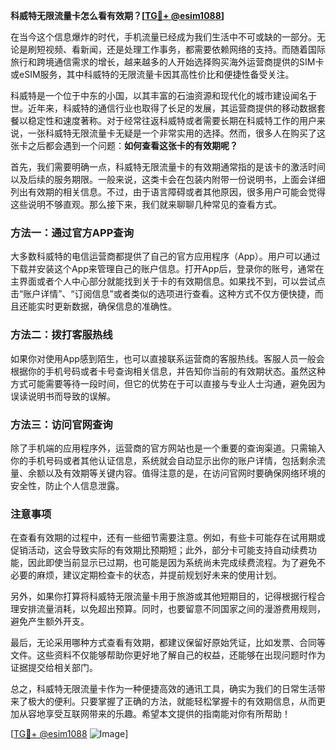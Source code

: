 **科威特无限流量卡怎么看有效期？[[TG💪+ @esim1088](https://t.me/s/esim1088)]**

在当今这个信息爆炸的时代，手机流量已经成为我们生活中不可或缺的一部分。无论是刷短视频、看新闻，还是处理工作事务，都需要依赖网络的支持。而随着国际旅行和跨境通信需求的增长，越来越多的人开始选择购买海外运营商提供的SIM卡或eSIM服务，其中科威特的无限流量卡因其高性价比和便捷性备受关注。

科威特是一个位于中东的小国，以其丰富的石油资源和现代化的城市建设闻名于世。近年来，科威特的通信行业也取得了长足的发展，其运营商提供的移动数据套餐以稳定性和速度著称。对于经常往返科威特或者需要长期在科威特工作的用户来说，一张科威特无限流量卡无疑是一个非常实用的选择。然而，很多人在购买了这张卡之后都会遇到一个问题：**如何查看这张卡的有效期呢？**

首先，我们需要明确一点，科威特无限流量卡的有效期通常指的是该卡的激活时间以及后续的服务期限。一般来说，这类卡会在包装内附带一份说明书，上面会详细列出有效期的相关信息。不过，由于语言障碍或者其他原因，很多用户可能会觉得这些说明不够直观。那么接下来，我们就来聊聊几种常见的查看方式。

### 方法一：通过官方APP查询

大多数科威特的电信运营商都提供了自己的官方应用程序（App）。用户可以通过下载并安装这个App来管理自己的账户信息。打开App后，登录你的账号，通常在主界面或者个人中心部分就能找到关于卡的有效期信息。如果找不到，可以尝试点击“账户详情”、“订阅信息”或者类似的选项进行查看。这种方式不仅方便快捷，而且还能实时更新数据，确保信息的准确性。

### 方法二：拨打客服热线

如果你对使用App感到陌生，也可以直接联系运营商的客服热线。客服人员一般会根据你的手机号码或者卡号查询相关信息，并告知你当前的有效期状态。虽然这种方式可能需要等待一段时间，但它的优势在于可以直接与专业人士沟通，避免因为误读说明书而导致的误解。

### 方法三：访问官网查询

除了手机端的应用程序外，运营商的官方网站也是一个重要的查询渠道。只需输入你的手机号码或者其他认证信息，系统就会自动显示出你的账户详情，包括剩余流量、余额以及有效期等关键内容。值得注意的是，在访问官网时要确保网络环境的安全性，防止个人信息泄露。

### 注意事项

在查看有效期的过程中，还有一些细节需要注意。例如，有些卡可能存在试用期或促销活动，这会导致实际的有效期比预期短；此外，部分卡可能支持自动续费功能，因此即使当前显示已过期，也可能是因为系统尚未完成续费流程。为了避免不必要的麻烦，建议定期检查卡的状态，并提前规划好未来的使用计划。

另外，如果你打算将科威特无限流量卡用于旅游或其他短期目的，记得根据行程合理安排流量消耗，以免超出预算。同时，也要留意不同国家之间的漫游费用规则，避免产生额外开支。

最后，无论采用哪种方式查看有效期，都建议保留好原始凭证，比如发票、合同等文件。这些资料不仅能够帮助你更好地了解自己的权益，还能够在出现问题时作为证据提交给相关部门。

总之，科威特无限流量卡作为一种便捷高效的通讯工具，确实为我们的日常生活带来了极大的便利。只要掌握了正确的方法，就能轻松掌握卡的有效期信息，从而更加从容地享受互联网带来的乐趣。希望本文提供的指南能对你有所帮助！

[[TG💪+ @esim1088](https://t.me/s/esim1088) ![Image](https://i.postimg.cc/4NQfJmqS/Snipaste-2025-05-13-00-14-12.png)]